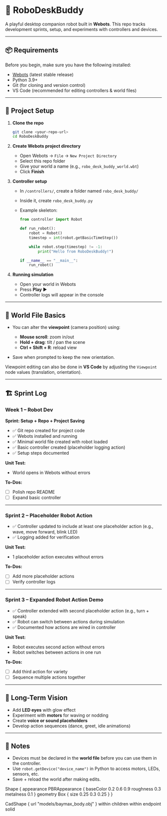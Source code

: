 # 🤖 RoboDeskBuddy

A playful desktop companion robot built in **Webots**. This repo tracks development sprints, setup, and experiments with controllers and devices.

---

## 📦 Requirements

Before you begin, make sure you have the following installed:

* [Webots](https://cyberbotics.com/) (latest stable release)
* Python 3.9+
* Git (for cloning and version control)
* VS Code (recommended for editing controllers & world files)

---

## 🚀 Project Setup

1. **Clone the repo**

   ```bash
   git clone <your-repo-url>
   cd RoboDeskBuddy
   ```

2. **Create Webots project directory**

   * Open Webots → `File` → `New Project Directory`
   * Select this repo folder
   * Give your world a name (e.g., `robo_desk_buddy_world.wbt`)
   * Click **Finish**

3. **Controller setup**

   * In `/controllers/`, create a folder named `robo_desk_buddy/`
   * Inside it, create `robo_desk_buddy.py`
   * Example skeleton:

     ```python
     from controller import Robot

     def run_robot():
         robot = Robot()
         timestep = int(robot.getBasicTimeStep())

         while robot.step(timestep) != -1:
             print("Hello from RoboDeskBuddy!")

     if __name__ == "__main__":
         run_robot()
     ```

4. **Running simulation**

   * Open your world in Webots
   * Press **Play** ▶️
   * Controller logs will appear in the console

---

## 🎥 World File Basics

* You can alter the **viewpoint** (camera position) using:

  * **Mouse scroll**: zoom in/out
  * **Hold + drag**: tilt / pan the scene
  * **Ctrl + Shift + R**: reload view
* Save when prompted to keep the new orientation.

Viewpoint editing can also be done in **VS Code** by adjusting the `Viewpoint` node values (translation, orientation).

---

## 🏗️ Sprint Log

### Week 1 – Robot Dev

**Sprint: Setup + Repo + Project Saving**

* ✅ Git repo created for project code
* ✅ Webots installed and running
* ✅ Minimal world file created with robot loaded
* ✅ Basic controller created (placeholder logging action)
* ✅ Setup steps documented

**Unit Test:**

* World opens in Webots without errors

**To-Dos:**

* [ ] Polish repo README
* [ ] Expand basic controller

---

### Sprint 2 – Placeholder Robot Action

* ✅ Controller updated to include at least one placeholder action (e.g., wave, move forward, blink LED)
* ✅ Logging added for verification

**Unit Test:**

* 1 placeholder action executes without errors

**To-Dos:**

* [ ] Add more placeholder actions
* [ ] Verify controller logs

---

### Sprint 3 – Expanded Robot Action Demo

* ✅ Controller extended with second placeholder action (e.g., turn + speak)
* ✅ Robot can switch between actions during simulation
* ✅ Documented how actions are wired in controller

**Unit Test:**

* Robot executes second action without errors
* Robot switches between actions in one run

**To-Dos:**

* [ ] Add third action for variety
* [ ] Sequence multiple actions together

---

## 🔮 Long-Term Vision

* Add **LED eyes** with glow effect
* Experiment with **motors** for waving or nodding
* Create **voice or sound placeholders**
* Develop action sequences (dance, greet, idle animations)

---

## 📝 Notes

* Devices must be declared in the **world file** before you can use them in the controller.
* Use `robot.getDevice("device_name")` in Python to access motors, LEDs, sensors, etc.
* Save + reload the world after making edits.

Shape {
      appearance PBRAppearance {
        baseColor 0.2 0.6 0.9
        roughness 0.3
        metalness 0.1
      }
      geometry Box {
        size 0.25 0.3 0.25
      }
    }

CadShape {
        url "models/baymax_body.obj"
      } within children within endpoint solid